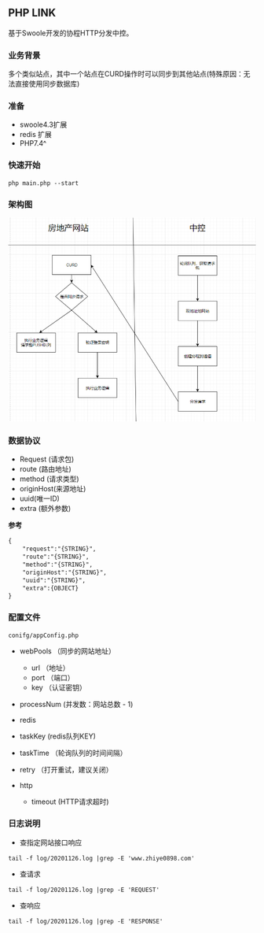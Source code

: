 ## PHP LINK

基于Swoole开发的协程HTTP分发中控。

### 业务背景
多个类似站点，其中一个站点在CURD操作时可以同步到其他站点(特殊原因：无法直接使用同步数据库)
### 准备

- swoole4.3扩展
- redis 扩展
- PHP7.4^

### 快速开始

````
php main.php --start
````

### 架构图

![avatar](markdown/架构图.png)

### 数据协议
  - Request (请求包)
  - route (路由地址)
  - method (请求类型)
  - originHost(来源地址)
  - uuid(唯一ID)
  - extra (额外参数)

**参考**
```
{
    "request":"{STRING}",
    "route":"{STRING}",
    "method":"{STRING}",
    "originHost":"{STRING}",
    "uuid":"{STRING}",
    "extra":{OBJECT}
}
```

### 配置文件

````
conifg/appConfig.php
````

- webPools （同步的网站地址）
  -  url  （地址）
  -  port （端口）
  -  key  （认证密钥）

- processNum (并发数：网站总数 - 1) 
- redis
- taskKey (redis队列KEY)
- taskTime （轮询队列的时间间隔）
- retry （打开重试，建议关闭）
- http
  - timeout (HTTP请求超时)

### 日志说明


- 查指定网站接口响应
````
tail -f log/20201126.log |grep -E 'www.zhiye0898.com'
````
- 查请求

````
tail -f log/20201126.log |grep -E 'REQUEST'
````

- 查响应

````
tail -f log/20201126.log |grep -E 'RESPONSE'
````
